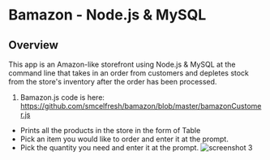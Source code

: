 # Bamazon - Node.js & MySQL

## Overview
This app is an Amazon-like storefront using Node.js & MySQL at the command line that takes in an order from customers and depletes stock from the store's inventory after the order has been processed. 
1. Bamazon.js code is here: https://github.com/smcelfresh/bamazon/blob/master/bamazonCustomer.js
  * Prints all the products in the store in the form of Table
  * Pick an item you would like to order and enter it at the prompt.
  * Pick the quantity you need and enter it at the prompt.
![screenshot 3](https://user-images.githubusercontent.com/32393860/36685612-78b35ef0-1ae9-11e8-83c3-3fd4d28840d4.png)
